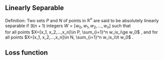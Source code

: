## Linearly Separable
Definition: Two sets $P$ and $N$ of points in $\mathbb{R}^n$ are said to be absolutely linearly separable if $\exists (n+1)$ integers $W=[w_0, w_1, w_2,...,w_n]$ such that  
for all points $X=[x_1, x_2,...,x_n]\in P, \sum_{i=1}^n w_ix_i\ge w_0$ , and
for all points $X=[x_1, x_2,...,x_n]\in N, \sum_{i=1}^n w_ix_i\lt w_0$ .

## Loss function

### 
